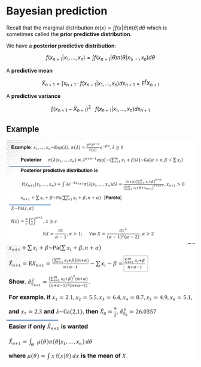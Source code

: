 # Bayesian prediction

Recall that the marginal distribution $m(x) = \int f(x|\theta) \pi(\theta) d\theta$ which is sometimes called the **prior predictive distribution**.

We have a **posterior predictive distribution**:

$$f(x_{n+1}|x_1,...,x_n) = \int f(x_{n+1} | \theta) \pi(\theta | x_1,...,x_n)d\theta$$

A **predictive mean**

$$\hat{X}_{n+1} = \int x_{n+1} \cdot f(x_{n+1}|x_1,...,x_n) dx_{n+1} = E^fX_{n+1}$$

A **predictive variance**

$$\int(x_{n+1} -\hat{X}_{n+1})^2  \cdot f(x_{n+1}|x_1,...,x_n) dx_{n+1}$$

## Example

![](./images/predictive.png)
![](./images/predictive-2.png)
